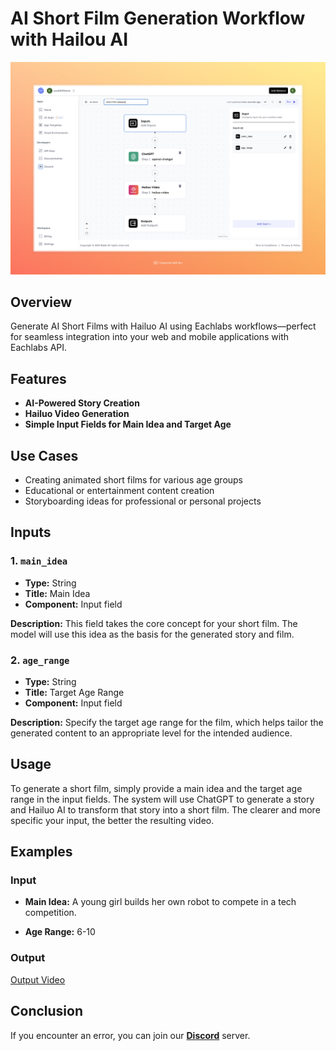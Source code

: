 # AI Short Film Generation Workflow with Hailou AI

<img src="images/short-film-hailuo-full.jpeg" alt="AI Short Film Generation Workflow with Hailou AI"/>

## Overview
Generate AI Short Films with Hailuo AI using Eachlabs workflows—perfect for seamless integration into your web and mobile applications with Eachlabs API.

## Features
- **AI-Powered Story Creation**
- **Hailuo Video Generation**
- **Simple Input Fields for Main Idea and Target Age**
  
## Use Cases
- Creating animated short films for various age groups
- Educational or entertainment content creation
- Storyboarding ideas for professional or personal projects

## Inputs

### 1. `main_idea`
- **Type:** String
- **Title:** Main Idea
- **Component:** Input field

**Description:** This field takes the core concept for your short film. The model will use this idea as the basis for the generated story and film.

### 2. `age_range`
- **Type:** String
- **Title:** Target Age Range
- **Component:** Input field

**Description:** Specify the target age range for the film, which helps tailor the generated content to an appropriate level for the intended audience.

## Usage

To generate a short film, simply provide a main idea and the target age range in the input fields. The system will use ChatGPT to generate a story and Hailuo AI to transform that story into a short film. The clearer and more specific your input, the better the resulting video.

## Examples

### Input

- **Main Idea:**
A young girl builds her own robot to compete in a tech competition.


- **Age Range:** 6-10


### Output

[Output Video](https://storage.googleapis.com/magicpoint/github-outputs/short-film-hailuo-github-output.mp4)
## Conclusion

If you encounter an error, you can join our <b><a href="https://discord.com/invite/yzZD4ZxBPt" target="_blank">Discord</a></b> server.